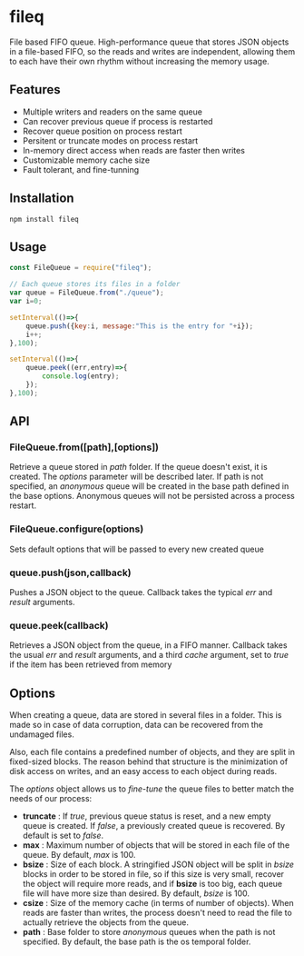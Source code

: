# fileq

File based FIFO queue.
High-performance queue that stores JSON objects in a file-based FIFO, so the reads and writes are independent, allowing them to each have their own rhythm without increasing the memory usage.

## Features
* Multiple writers and readers on the same queue
* Can recover previous queue if process is restarted
* Recover queue position on process restart
* Persitent or truncate modes on process restart
* In-memory direct access when reads are faster then writes
* Customizable memory cache size
* Fault tolerant, and fine-tunning

## Installation
```
npm install fileq
```

## Usage
```javascript
const FileQueue = require("fileq");

// Each queue stores its files in a folder
var queue = FileQueue.from("./queue");
var i=0;

setInterval(()=>{
	queue.push({key:i, message:"This is the entry for "+i});
	i++;
},100);

setInterval(()=>{
	queue.peek((err,entry)=>{
		console.log(entry);
	});
},100);
```

## API
### FileQueue.from([path],[options])
Retrieve a queue stored in *path* folder. If the queue doesn't exist, it is
created. The *options* parameter will be described later. If path is not
specified, an *anonymous* queue will be created in the base path defined in
the base options. Anonymous queues will not be persisted across a process
restart.

### FileQueue.configure(options)
Sets default options that will be passed to every new created queue

### queue.push(json,callback)
Pushes a JSON object to the queue. Callback takes the typical *err* and
*result* arguments.

### queue.peek(callback)
Retrieves a JSON object from the queue, in a FIFO manner. Callback takes the
usual *err* and *result* arguments, and a third *cache* argument, set to
*true* if the item has been retrieved from memory

## Options
When creating a queue, data are stored in several files in a folder. This is
made so in case of data corruption, data can be recovered from the undamaged
files.

Also, each file contains a predefined number of objects, and they are split in
fixed-sized blocks. The reason behind that structure is the minimization of
disk access on writes, and an easy access to each object during reads.

The *options* object allows us to *fine-tune* the queue files to better match
the needs of our process:
* **truncate** : If *true*, previous queue status is reset, and a new empty
queue is created. If *false*, a previously created queue is recovered. By
default is set to *false*.
* **max** : Maximum number of objects that will be stored in each file of the
queue. By default, *max* is 100.
* **bsize** : Size of each block. A stringified JSON object will be split
in *bsize* blocks in order to be stored in file, so if this size is very small,
recover the object will require more reads, and if **bsize** is too big, each
queue file will have more size than desired. By default, *bsize* is 100.
* **csize** : Size of the memory cache (in terms of number of objects). When
reads are faster than writes, the process doesn't need to read the file to
actually retrieve the objects from the queue.
* **path** : Base folder to store *anonymous* queues when the path is not
specified. By default, the base path is the os temporal folder.
